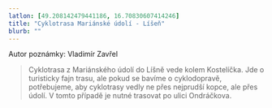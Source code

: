 ```yaml
---
latlon: [49.208142479441186, 16.70830607414246]
title: "Cyklotrasa Mariánské údolí - Líšeň"
blurb: ""
---
```


Autor poznámky: Vladimír Zavřel

> Cyklotrasa z Mariánského údolí do Líšně vede kolem Kostelíčka. Jde o turisticky fajn trasu, ale pokud se bavíme o cyklodopravě, potřebujeme, aby cyklotrasy vedly ne přes nejprudší kopce, ale přes údolí. V tomto případě je nutné trasovat po ulici Ondráčkova.
